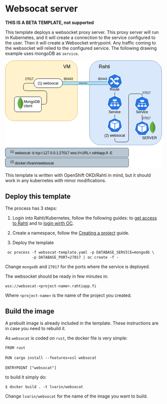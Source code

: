# Websocat server

**THIS IS A BETA TEMPLATE, not supported**

This template deploys a websocket proxy server. This proxy server will run in Kubernetes, and it will create a connection to the service configured to the user. Then it will create a Websocket entrypoint. Any traffic coming to the websocket will relied to the configured service. The following drawing example uses mongoDB as `service`.

![Proxy](websocat-diagram.drawio.png)

This template is written with OpenShift OKD/Rahti in mind, but it should work in any kubernetes with minor modifications.

## Deploy this template

The process has 3 steps:

1. Login into Rahti/Kubernetes, follow the following guides: to [get access to Rahti](https://docs.csc.fi/cloud/rahti/access/) and to [login wirth OC](https://docs.csc.fi/cloud/rahti/usage/cli/#how-to-login-with-oc).

2. Create a namespace, follow the [Creating a project](https://docs.csc.fi/cloud/rahti/usage/projects_and_quota/#creating-a-project) guide.

3. Deploy the template

```
 oc process -f websocat-template.yaml -p DATABASE_SERVICE=mongodb \
            -p DATABASE_PORT=27017 | oc create -f -
```

Change `mongodb` and `27017` for the ports where the service is deployed.

The websocket should be ready in few minutes in:

```
wss://websocat-<project-name>.rahtiapp.fi
```

Where `<project-name>` is the name of the project you created.

## Build the image

A prebuilt image is already included in the template. These instructions are in case you need to rebuild it.

As `websocat` is coded on `rust`, the docker file is very simple:

```
FROM rust

RUN cargo install --features=ssl websocat

ENTRYPOINT ["websocat"]
```

to build it simply do:

```
$ docker build . -t lvarin/websocat
```

Change `lvarin/websocat` for the name of the image you want to build.

